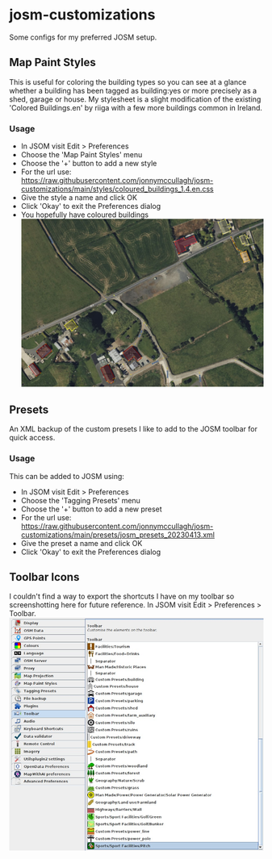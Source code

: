 # josm-customizations
Some configs for my preferred JOSM setup.

## Map Paint Styles
This is useful for coloring the building types so you can see at a glance whether a building has been tagged as building:yes or more precisely as a shed, garage or house.
My stylesheet is a slight modification of the existing 'Colored Buildings.en' by riiga with a few more buildings common in Ireland.
### Usage
- In JSOM visit Edit > Preferences
- Choose the 'Map Paint Styles' menu
- Choose the '+' button to add a new style
- For the url use: https://raw.githubusercontent.com/jonnymccullagh/josm-customizations/main/styles/coloured_buildings_1.4.en.css
- Give the style a name and click OK
- Click 'Okay' to exit the Preferences dialog
- You hopefully have coloured buildings
![Alt text](./images/map-paint-styles.jpg "Coloured Building Outlines in JOSM")

## Presets
An XML backup of the custom presets I like to add to the JOSM toolbar for quick access.
### Usage
This can be added to JOSM using:
- In JSOM visit Edit > Preferences
- Choose the 'Tagging Presets' menu
- Choose the '+' button to add a new preset
- For the url use: https://raw.githubusercontent.com/jonnymccullagh/josm-customizations/main/presets/josm_presets_20230413.xml
- Give the preset a name and click OK
- Click 'Okay' to exit the Preferences dialog


## Toolbar Icons
I couldn't find a way to export the shortcuts I have on my toolbar so screenshotting here for future reference. In JSOM visit Edit > Preferences > Toolbar.
![Alt text](./images/toolbar-icons.jpg "Custom JOSM Toobar Icons")